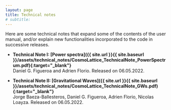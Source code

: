 ```yaml
---
layout: page
title: Technical notes
# subtitle:
---
```


Here are some technical notes that expand some of the contents of the user manual,
and/or explain new functionalities incorporated to the code in successive releases.

- **Technical Note I: [Power spectra]({{ site.url }}{{ site.baseurl }}/assets/technical_notes/CosmoLattice_TechnicalNote_PowerSpectrum.pdf){:target="_blank"}**<br>
  Daniel G. Figueroa and Adrien Florio. Released on 06.05.2022.

- **Technical Note II: [Gravitational Waves]({{ site.url }}{{ site.baseurl }}/assets/technical_notes/CosmoLattice_TechnicalNote_GWs.pdf){:target="_blank"}**<br>
  Jorge Baeza-Ballesteros, Daniel G. Figueroa, Adrien Florio, Nicolas Loayza. Released on 06.05.2022.